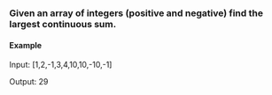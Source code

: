 ### Given an array of integers (positive and negative) find the largest continuous sum.

#### Example

Input: [1,2,-1,3,4,10,10,-10,-1]

Output: 29
